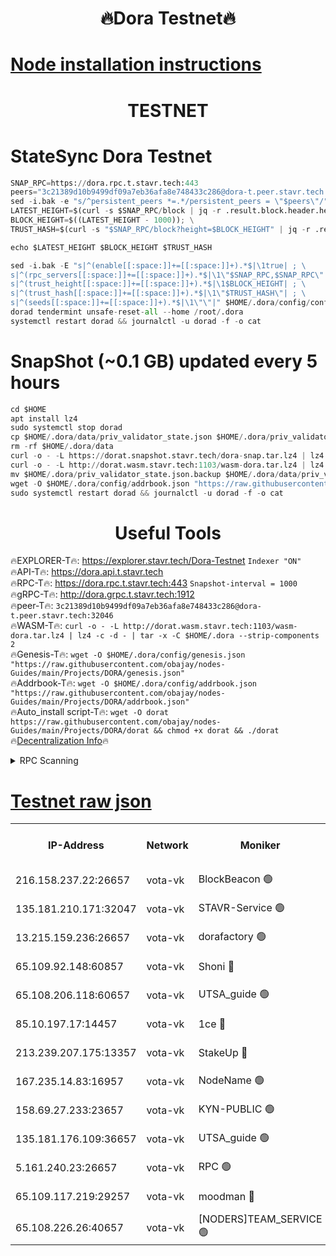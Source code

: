<h1 align="center"> 🔥Dora Testnet🔥</h1>

[Node installation instructions](https://github.com/obajay/nodes-Guides/tree/main/Projects/DORA)
=

<h1 align="center"> TESTNET</h1>

# StateSync Dora Testnet
```python
SNAP_RPC=https://dora.rpc.t.stavr.tech:443
peers="3c21389d10b9499df09a7eb36afa8e748433c286@dora-t.peer.stavr.tech:32046"
sed -i.bak -e "s/^persistent_peers *=.*/persistent_peers = \"$peers\"/" $HOME/.dora/config/config.toml
LATEST_HEIGHT=$(curl -s $SNAP_RPC/block | jq -r .result.block.header.height); \
BLOCK_HEIGHT=$((LATEST_HEIGHT - 1000)); \
TRUST_HASH=$(curl -s "$SNAP_RPC/block?height=$BLOCK_HEIGHT" | jq -r .result.block_id.hash)

echo $LATEST_HEIGHT $BLOCK_HEIGHT $TRUST_HASH

sed -i.bak -E "s|^(enable[[:space:]]+=[[:space:]]+).*$|\1true| ; \
s|^(rpc_servers[[:space:]]+=[[:space:]]+).*$|\1\"$SNAP_RPC,$SNAP_RPC\"| ; \
s|^(trust_height[[:space:]]+=[[:space:]]+).*$|\1$BLOCK_HEIGHT| ; \
s|^(trust_hash[[:space:]]+=[[:space:]]+).*$|\1\"$TRUST_HASH\"| ; \
s|^(seeds[[:space:]]+=[[:space:]]+).*$|\1\"\"|" $HOME/.dora/config/config.toml
dorad tendermint unsafe-reset-all --home /root/.dora
systemctl restart dorad && journalctl -u dorad -f -o cat
```
# SnapShot (~0.1 GB) updated every 5 hours
```python
cd $HOME
apt install lz4
sudo systemctl stop dorad
cp $HOME/.dora/data/priv_validator_state.json $HOME/.dora/priv_validator_state.json.backup
rm -rf $HOME/.dora/data
curl -o - -L https://dorat.snapshot.stavr.tech/dora-snap.tar.lz4 | lz4 -c -d - | tar -x -C $HOME/.dora --strip-components 2
curl -o - -L http://dorat.wasm.stavr.tech:1103/wasm-dora.tar.lz4 | lz4 -c -d - | tar -x -C $HOME/.dora --strip-components 2
mv $HOME/.dora/priv_validator_state.json.backup $HOME/.dora/data/priv_validator_state.json
wget -O $HOME/.dora/config/addrbook.json "https://raw.githubusercontent.com/obajay/nodes-Guides/main/Projects/DORA/addrbook.json"
sudo systemctl restart dorad && journalctl -u dorad -f -o cat
```
 <h1 align="center"> Useful Tools</h1>
 
🔥EXPLORER-T🔥: https://explorer.stavr.tech/Dora-Testnet        `Indexer "ON"` \
🔥API-T🔥:      https://dora.api.t.stavr.tech \
🔥RPC-T🔥:      https://dora.rpc.t.stavr.tech:443              `Snapshot-interval = 1000` \
🔥gRPC-T🔥:     http://dora.grpc.t.stavr.tech:1912 \
🔥peer-T🔥:     `3c21389d10b9499df09a7eb36afa8e748433c286@dora-t.peer.stavr.tech:32046` \
🔥WASM-T🔥:     ```curl -o - -L http://dorat.wasm.stavr.tech:1103/wasm-dora.tar.lz4 | lz4 -c -d - | tar -x -C $HOME/.dora --strip-components 2``` \
🔥Genesis-T🔥:  ```wget -O $HOME/.dora/config/genesis.json "https://raw.githubusercontent.com/obajay/nodes-Guides/main/Projects/DORA/genesis.json"``` \
🔥Addrbook-T🔥: ```wget -O $HOME/.dora/config/addrbook.json "https://raw.githubusercontent.com/obajay/nodes-Guides/main/Projects/DORA/addrbook.json"``` \
🔥Auto_install script-T🔥:  `wget -O dorat https://raw.githubusercontent.com/obajay/nodes-Guides/main/Projects/DORA/dorat && chmod +x dorat && ./dorat` \
🔥[Decentralization Info](https://github.com/obajay/StateSync-snapshots/tree/main/Projects/Dora/Decentralization)🔥

<details>
<summary>RPC Scanning</summary>

<h2 align="center"> We scan nodes in real time every 4 hours. And we provide the final result of RPC endpoints.
We cannot influence the operation of these nodes in any way. </h2>


```python
If Voting Power is higher than 0 --> then the Node is a validator of the network and may be subject to attack and be a potential threat to the chain.
```
```python
We marked such validators with a red symbol
```

</details>

[Testnet raw json](https://rpc-check.dorat.stavr.tech/dorat/rpc-dorat-result.json)
=



<table><tr><th>IP-Address</th><th>Network</th><th>Moniker</th><th>Latest Block Height</th><th>Earliest Block Height</th><th>Catching Up</th><th>Tx Index</th><th>Voting Power</th><th>Scan Time</th></tr><tr><td>216.158.237.22:26657</td><td>vota-vk</td><td>BlockBeacon 🟢</td><td>259215</td><td>1</td><td>False</td><td>off</td><td>0</td><td>2024-01-06T16:23:41.233032649UTC</td></tr><tr><td>135.181.210.171:32047</td><td>vota-vk</td><td>STAVR-Service 🟢</td><td>259216</td><td>1</td><td>False</td><td>on</td><td>0</td><td>2024-01-06T16:23:46.057991221UTC</td></tr><tr><td>13.215.159.236:26657</td><td>vota-vk</td><td>dorafactory 🟢</td><td>259216</td><td>1</td><td>False</td><td>on</td><td>0</td><td>2024-01-06T16:23:47.458974981UTC</td></tr><tr><td>65.109.92.148:60857</td><td>vota-vk</td><td>Shoni 🔴</td><td>259217</td><td>1</td><td>False</td><td>on</td><td>12173124795244098</td><td>2024-01-06T16:23:51.790190802UTC</td></tr><tr><td>65.108.206.118:60657</td><td>vota-vk</td><td>UTSA_guide 🟢</td><td>259217</td><td>1</td><td>False</td><td>on</td><td>0</td><td>2024-01-06T16:23:52.117855158UTC</td></tr><tr><td>85.10.197.17:14457</td><td>vota-vk</td><td>1ce 🔴</td><td>259216</td><td>8001</td><td>False</td><td>off</td><td>9009000000000000</td><td>2024-01-06T16:23:48.374981251UTC</td></tr><tr><td>213.239.207.175:13357</td><td>vota-vk</td><td>StakeUp 🔴</td><td>259215</td><td>13001</td><td>False</td><td>off</td><td>12920079242125372</td><td>2024-01-06T16:23:40.581168901UTC</td></tr><tr><td>167.235.14.83:16957</td><td>vota-vk</td><td>NodeName 🟢</td><td>210819</td><td>14001</td><td>False</td><td>on</td><td>0</td><td>2024-01-06T16:23:52.365860360UTC</td></tr><tr><td>158.69.27.233:23657</td><td>vota-vk</td><td>KYN-PUBLIC 🟢</td><td>259217</td><td>52001</td><td>False</td><td>on</td><td>0</td><td>2024-01-06T16:23:51.446075557UTC</td></tr><tr><td>135.181.176.109:36657</td><td>vota-vk</td><td>UTSA_guide 🟢</td><td>259214</td><td>55501</td><td>False</td><td>on</td><td>0</td><td>2024-01-06T16:23:38.297605951UTC</td></tr><tr><td>5.161.240.23:26657</td><td>vota-vk</td><td>RPC 🟢</td><td>259216</td><td>60001</td><td>False</td><td>off</td><td>0</td><td>2024-01-06T16:23:48.095217436UTC</td></tr><tr><td>65.109.117.219:29257</td><td>vota-vk</td><td>moodman 🔴</td><td>259215</td><td>159215</td><td>False</td><td>off</td><td>9009100000000000</td><td>2024-01-06T16:23:43.640819333UTC</td></tr><tr><td>65.108.226.26:40657</td><td>vota-vk</td><td>[NODERS]TEAM_SERVICE 🟢</td><td>259217</td><td>197001</td><td>False</td><td>on</td><td>0</td><td>2024-01-06T16:23:50.831348543UTC</td></tr></table>
